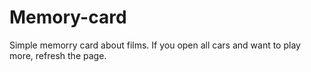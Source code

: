 # Memory-card

Simple memorry card about films.
If you open all cars and want to play more, refresh the page.
